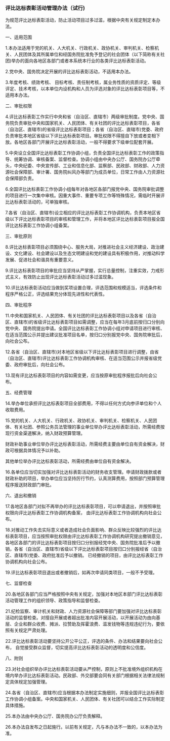 ###  评比达标表彰活动管理办法（试行) 

为规范评比达标表彰活动，防止活动项目过多过滥，根据中央有关规定制定本办法。

一、适用范围

1.本办法适用于党的机关、人大机关、行政机关、政协机关、审判机关、检察机关、人民团体及其所属单位和经国务院批准免予登记的社会团体（以下简称有关社团)举办的面向各地区各部门或者本系统本行业的各类评比达标表彰活动。

2.党中央、国务院决定开展的评比达标表彰活动，不适用本办法。

3.年度考核、绩效考核、
目标考核、责任制考核，属业务性质的资质评定、等级评定、技术考核，以本单位内设机构和人员为评选对象的评比达标表彰项目等，不适用本办法。

二、审批权限

4.评比达标表彰工作实行中央和省（自治区、直辖市）两级审批制度。党中央、国务院负责审批中央和国家机关、人民团体、有关社团的评比达标表彰项目，各省（自治区、直辖市)的省级评比达标表彰项目；各省（自治区、直辖市)党委、政府负责审批本地区省级以下评比达标表彰项目。审批权限不得擅自下放或者变相下放。各地区各部门开展评比达标表彰活动，一般不得要求下级单位配套开展。

5.中央设立全国评比达标表彰工作协调小组，负责全国评比达标表彰工作的政策指导、统筹协调、审核备案、监督检查。协调小组由中央办公厅、国务院办公厅牵头，中央纪委、中央宣传部、工业和信息化部、监察部、民政部、财政部、人力资源社会保障部、审计署、国务院纠风办等部门为成员单位，日常工作由人力资源社会保障部负责。

6.全国评比达标表彰工作协调小组每年对各地区各部门报党中央、国务院审批调整的项目进行一次集中审核。因重大事件、重要专项工作等特殊情况，需临时开展评比达标表彰活动的，可单独审核。

7.各省（自治区、直辖市)设立相应的评比达标表彰工作协调机构，负责本地区省级以下评比达标表彰项目的审核和管理工作，并将本地区评比达标表彰项目报全国评比达标表彰工作协调小组备案。

三、审批原则

8.评比达标表彰项目必须围绕中心、服务大局，对推进社会主义经济建设、政治建设、文化建设、社会建设以及生态文明建设和党的建设具有积极作用，对推动科学发展、促进社会和谐具有重要意义。

9.评比达标表彰项目的审批应当坚持从严掌握，实行总量控制，注重实效，力戒形式主义，有效防止出现评比达标表彰活动过多过滥现象。

10.评比达标表彰活动应当做到奖项设置合理，评选范围和规模适当，评选条件和程序严格公正，评选结果充分体现先进性和代表性。

四、审批程序

11.中央和国家机关、人民团体、有关社团的评比达标表彰项目以及各省（自治区、直辖市)的省级评比达标表彰项目如需调整，应当在每年3月底前按归口分别向党中央、国务院提出申请。全国评比达标表彰工作协调小组对申请项目进行审核、在适当范围公示并提出建议批准项目名单，按归口分别报党中央、国务院审批后，
向社会公布。

12.各省（自治区、直辖市)对本地区省级以下评比达标表彰项目进行调整，由省（自治区、直辖市)评比达标表彰工作协调机构审核、在适当范围公示并报省级党委、政府审批后，向社会公布。

13.现有评比达标表彰项目的内容如需变更，应当按原审批程序报批后向社会公布。

五、经费管理

14.举办单位承担评比达标表彰项目全部费用，不得以任何方式向参评单位和个人收取费用。

15.党的机关、人大机关、行政机关、政协机关、审判机关、检察机关、人民团体、有关社团、参照公务员法管理的事业单位举办评比达标表彰活动，所需经费按现行资金渠道解决，纳入财政预算管理。

财政补助事业单位举办评比达标表彰活动，所需经费主要由单位自有资金解决，财政可根据具体情况予以补助。

其他单位举办评比达标表彰活动，所需经费由单位自有资金解决。

16.各单位应当切实加强对评比达标表彰活动的财务收支管理。申请财政拨款或者财政补助的项目，举办单位应当坚持厉行节约，认真测算费用，按照部门预算管理程序报送财政部门审批。

六、退出和撤销

17.各地区各部门对拟不再举办的评比达标表彰项目，可以申请退出，并按照审批权限向评比达标表彰工作协调机构备案，
由评比达标表彰工作协调机构向社会公布。

18.对推动工作失去实际意义或者造成社会负面影响、群众反映比较强烈的评比达标表彰项目，应当按照审批权限由评比达标表彰工作协调机构研究提出撤销意见，各地区各部门的评比达标表彰项目按归口分别报经党中央、国务院批准后予以撤销，各省（自治区、直辖市)省级以下评比达标表彰项目按归口分别报经省（自治区、直辖市)党委、政府批准后予以撤销。
已经撤销的项目，由评比达标表彰工作协调机构向社会公布。

19.评比达标表彰项目退出或者撤销后，如再次申请同类项目，一般不予受理。

七、监督检查

20.各地区各部门应当严格按照中央有关规定，加强对本地区本部门评比达标表彰活动管理工作的组织领导、政策指导和监督检查。

21.纪检监察、审计机关和财政、人力资源社会保障等部门要加强对评比达标表彰活动的监督检查。对擅自开展或者超出批准内容开展活动，以开展活动为由向基层、企业和群众收费、摊派、拉赞助及挥霍浪费、滥发钱物等违规违纪行为，要依照有关规定严肃处理。

22.评比达标表彰活动要坚持公开公平公正，评选的条件、办法和结果要向社会公布，
自觉接受群众监督，切实提高评比达标表彰活动的透明度和公信度。

八、附则

23.对社会组织举办评比达标表彰活动要从严控制，原则上不批准境外组织机构在境内举办评比达标表彰活动。民政部、外交部要会同有关部门根据相关法律法规制定具体规定加强管理。

24.各省（自治区、直辖市)应当根据本办法制定实施细则，并报全国评比达标表彰工作协调小组备案。中央和国家机关、人民团体、有关社团可以结合工作实际制定具体措施。

25.本办法由中央办公厅、国务院办公厅负责解释。

26.本办法自发布之日起施行。以前有关规定，凡与本办法不一致的，以本办法为准。
